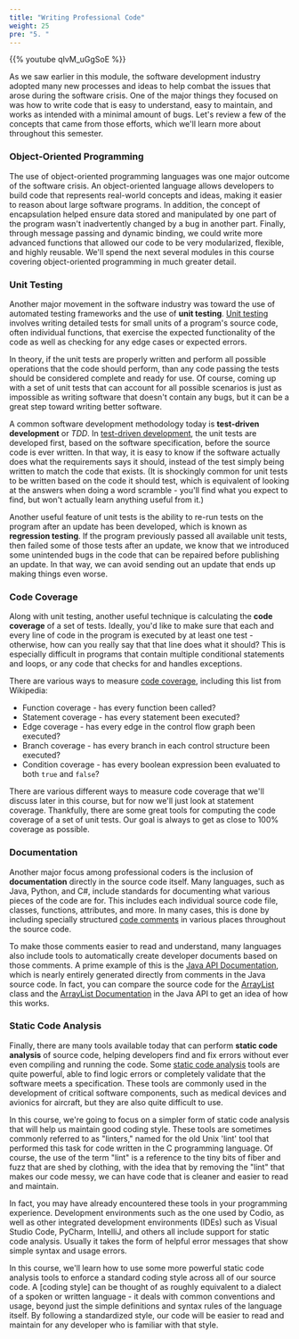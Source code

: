 ```yaml
---
title: "Writing Professional Code"
weight: 25
pre: "5. "
---
```

{{% youtube qIvM_uGgSoE %}}

As we saw earlier in this module, the software development industry adopted many new processes and ideas to help combat the issues that arose during the software crisis. One of the major things they focused on was how to write code that is easy to understand, easy to maintain, and works as intended with a minimal amount of bugs. Let's review a few of the concepts that came from those efforts, which we'll learn more about throughout this semester.

### Object-Oriented Programming

The use of object-oriented programming languages was one major outcome of the software crisis. An object-oriented language allows developers to build code that represents real-world concepts and ideas, making it easier to reason about large software programs. In addition, the concept of encapsulation helped ensure data stored and manipulated by one part of the program wasn't inadvertently changed by a bug in another part. Finally, through message passing and dynamic binding, we could write more advanced functions that allowed our code to be very modularized, flexible, and highly reusable. We'll spend the next several modules in this course covering object-oriented programming in much greater detail.

### Unit Testing

Another major movement in the software industry was toward the use of automated testing frameworks and the use of **unit testing**. [Unit testing](https://en.wikipedia.org/wiki/Unit_testing) involves writing detailed tests for small units of a program's source code, often individual functions, that exercise the expected functionality of the code as well as checking for any edge cases or expected errors. 

In theory, if the unit tests are properly written and perform all possible operations that the code should perform, than any code passing the tests should be considered complete and ready for use. Of course, coming up with a set of unit tests that can account for all possible scenarios is just as impossible as writing software that doesn't contain any bugs, but it can be a great step toward writing better software.

A common software development methodology today is **test-driven development** or *TDD*. In [test-driven development](https://en.wikipedia.org/wiki/Test-driven_development), the unit tests are developed first, based on the software specification, before the source code is ever written. In that way, it is easy to know if the software actually does what the requirements says it should, instead of the test simply being written to match the code that exists. (It is shockingly common for unit tests to be written based on the code it should test, which is equivalent of looking at the answers when doing a word scramble - you'll find what you expect to find, but won't actually learn anything useful from it.)

Another useful feature of unit tests is the ability to re-run tests on the program after an update has been developed, which is known as **regression testing**. If the program previously passed all available unit tests, then failed some of those tests after an update, we know that we introduced some unintended bugs in the code that can be repaired before publishing an update. In that way, we can avoid sending out an update that ends up making things even worse. 

### Code Coverage

Along with unit testing, another useful technique is calculating the **code coverage** of a set of tests. Ideally, you'd like to make sure that each and every line of code in the program is executed by at least one test - otherwise, how can you really say that that line does what it should? This is especially difficult in programs that contain multiple conditional statements and loops, or any code that checks for and handles exceptions. 

There are various ways to measure [code coverage](https://en.wikipedia.org/wiki/Code_coverage), including this list from Wikipedia:

* Function coverage - has every function been called?
* Statement coverage - has every statement been executed?
* Edge coverage - has every edge in the control flow graph been executed?
* Branch coverage - has every branch in each control structure been executed?
* Condition coverage - has every boolean expression been evaluated to both `true` and `false`?

There are various different ways to measure code coverage that we'll discuss later in this course, but for now we'll just look at statement coverage. Thankfully, there are some great tools for computing the code coverage of a set of unit tests. Our goal is always to get as close to 100% coverage as possible. 

### Documentation

Another major focus among professional coders is the inclusion of **documentation** directly in the source code itself. Many languages, such as Java, Python, and C#, include standards for documenting what various pieces of the code are for. This includes each individual source code file, classes, functions, attributes, and more. In many cases, this is done by including specially structured [code comments](https://en.wikipedia.org/wiki/Comment_(computer_programming)) in various places throughout the source code. 

To make those comments easier to read and understand, many languages also include tools to automatically create developer documents based on those comments. A prime example of this is the [Java API Documentation](https://docs.oracle.com/javase/8/docs/api/), which is nearly entirely generated directly from comments in the Java source code. In fact, you can compare the source code for the [ArrayList](http://hg.openjdk.java.net/jdk8/jdk8/jdk/file/tip/src/share/classes/java/util/ArrayList.java) class and the [ArrayList Documentation](https://docs.oracle.com/javase/8/docs/api/) in the Java API to get an idea of how this works.

### Static Code Analysis

Finally, there are many tools available today that can perform **static code analysis** of source code, helping developers find and fix errors without ever even compiling and running the code. Some [static code analysis](https://en.wikipedia.org/wiki/Static_program_analysis) tools are quite powerful, able to find logic errors or completely validate that the software meets a specification. These tools are commonly used in the development of critical software components, such as medical devices and avionics for aircraft, but they are also quite difficult to use. 

In this course, we're going to focus on a simpler form of static code analysis that will help us maintain good coding style. These tools are sometimes commonly referred to as "linters," named for the old Unix 'lint' tool that performed this task for code written in the C programming language. Of course, the use of the term "lint" is a reference to the tiny bits of fiber and fuzz that are shed by clothing, with the idea that by removing the "lint" that makes our code messy, we can have code that is cleaner and easier to read and maintain.

In fact, you may have already encountered these tools in your programming experience. Development environments such as the one used by Codio, as well as other integrated development environments (IDEs) such as Visual Studio Code, PyCharm, IntelliJ, and others all include support for static code analysis. Usually it takes the form of helpful error messages that show simple syntax and usage errors.

In this course, we'll learn how to use some more powerful static code analysis tools to enforce a standard coding style across all of our source code. A [coding style] can be thought of as roughly equivalent to a dialect of a spoken or written language - it deals with common conventions and usage, beyond just the simple definitions and syntax rules of the language itself. By following a standardized style, our code will be easier to read and maintain for any developer who is familiar with that style. 
